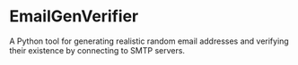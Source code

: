 # EmailGenVerifier
A Python tool for generating realistic random email addresses and verifying their existence by connecting to SMTP servers.
